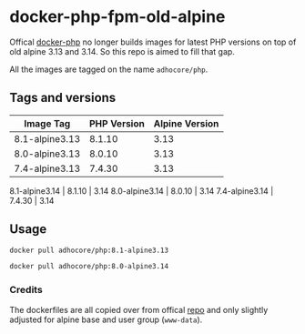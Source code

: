 # docker-php-fpm-old-alpine

Offical [docker-php](https://github.com/docker-library/php) no longer builds images for latest PHP versions on top of old alpine 3.13 and 3.14. So this repo is aimed to fill that gap.

All the images are tagged on the name `adhocore/php`.

## Tags and versions

Image Tag     | PHP Version | Alpine Version
--------------|-------------|---------------
8.1-alpine3.13   | 8.1.10      | 3.13
8.0-alpine3.13   | 8.0.10      | 3.13
7.4-alpine3.13   | 7.4.30      | 3.13

8.1-alpine3.14   | 8.1.10      | 3.14
8.0-alpine3.14   | 8.0.10      | 3.14
7.4-alpine3.14   | 7.4.30      | 3.14

## Usage

```sh
docker pull adhocore/php:8.1-alpine3.13

docker pull adhocore/php:8.0-alpine3.14
```

### Credits

The dockerfiles are all copied over from offical [repo](https://github.com/docker-library/php) and only slightly adjusted for alpine base and user group (`www-data`).

